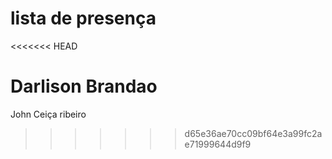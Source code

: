 # lista de presença

<<<<<<< HEAD


Darlison Brandao
=======
John
Ceiça ribeiro
>>>>>>> d65e36ae70cc09bf64e3a99fc2ae71999644d9f9
